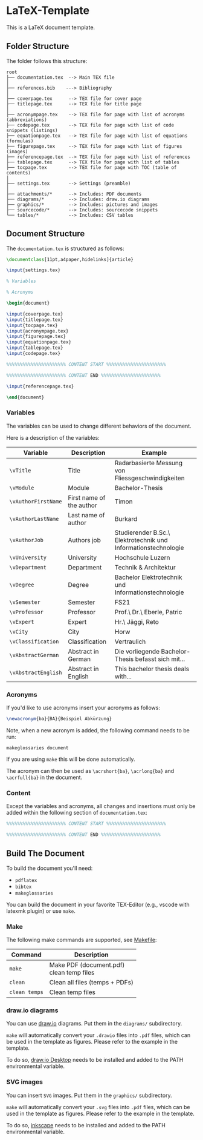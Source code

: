 # LaTeX-Template

This is a LaTeX document template.

## Folder Structure

The folder follows this structure:

```
root
├── documentation.tex  --> Main TEX file
│
├── references.bib    ---> Bibliography
│
├── coverpage.tex      --> TEX file for cover page
├── titlepage.tex      --> TEX file for title page
│
├── acronympage.tex    --> TEX file for page with list of acronyms (abbreviations)
├── codepage.tex       --> TEX file for page with list of code snippets (listings)
├── equationpage.tex   --> TEX file for page with list of equations (formulas)
├── figurepage.tex     --> TEX file for page with list of figures (images)
├── referencepage.tex  --> TEX file for page with list of references
├── tablepage.tex      --> TEX file for page with list of tables
├── tocpage.tex        --> TEX file for page with TOC (table of contents)
│
├── settings.tex       --> Settings (preamble)
│
├── attachments/*      --> Includes: PDF documents
├── diagrams/*         --> Includes: draw.io diagrams
├── graphics/*         --> Includes: pictures and images
├── sourcecode/*       --> Includes: sourcecode snippets
└── tables/*           --> Includes: CSV tables
```

## Document Structure

The `documentation.tex` is structured as follows:

```tex
\documentclass[11pt,a4paper,hidelinks]{article}

\input{settings.tex}

% Variables

% Acronyms

\begin{document}

\input{coverpage.tex}
\input{titlepage.tex}
\input{tocpage.tex}
\input{acronympage.tex}
\input{figurepage.tex}
\input{equationpage.tex}
\input{tablepage.tex}
\input{codepage.tex}

%%%%%%%%%%%%%%%%%%%%%% CONTENT START %%%%%%%%%%%%%%%%%%%%%%

%%%%%%%%%%%%%%%%%%%%%% CONTENT END %%%%%%%%%%%%%%%%%%%%%%

\input{referencepage.tex}

\end{document}
```

### Variables

The variables can be used to change different behaviors of the document.

Here is a description of the variables:

| Variable             | Description               | Example                                                         |
| -------------------- | ------------------------- | --------------------------------------------------------------- |
| `\vTitle`            | Title                     | Radarbasierte Messung von Fliessgeschwindigkeiten               |
| `\vModule`           | Module                    | Bachelor-Thesis                                                 |
| `\vAuthorFirstName`  | First name of the author  | Timon                                                           |
| `\vAuthorLastName`   | Last name of author       | Burkard                                                         |
| `\vAuthorJob`        | Authors job               | Studierender B.Sc.\ Elektrotechnik und Informationstechnologie  |
| `\vUniversity`       | University                | Hochschule Luzern                                               |
| `\vDepartment`       | Department                | Technik \& Architektur                                          |
| `\vDegree`           | Degree                    | Bachelor Elektrotechnik und Informationstechnologie             |
| `\vSemester`         | Semester                  | FS21                                                            |
| `\vProfessor`        | Professor                 | Prof.\ Dr.\ Eberle, Patric                                      |
| `\vExpert`           | Expert                    | Hr.\ Jäggi, Reto                                                |
| `\vCity`             | City                      | Horw                                                            |
| `\vClassification`   | Classification            | Vertraulich                                                     |
| `\vAbstractGerman`   | Abstract in German        | Die vorliegende Bachelor-Thesis befasst sich mit...             |
| `\vAbstractEnglish`  | Abstract in English       | This bachelor thesis deals with...                              |

### Acronyms

If you'd like to use acronyms insert your acronyms as follows:

```tex
\newacronym{ba}{BA}{Beispiel Abkürzung}
```

Note, when a new acronym is added, the following command needs to be run:
```
makeglossaries document
```

If you are using `make` this will be done automatically.

The acronym can then be used as `\acrshort{ba}`, `\acrlong{ba}` and `\acrfull{ba}` in the document.

### Content

Except the variables and acronyms, all changes and insertions must only be added within the following section of `documentation.tex`:

```tex
%%%%%%%%%%%%%%%%%%%%%% CONTENT START %%%%%%%%%%%%%%%%%%%%%%

%%%%%%%%%%%%%%%%%%%%%% CONTENT END %%%%%%%%%%%%%%%%%%%%%%
```

## Build The Document

To build the document you'll need:
 - `pdflatex`
 - `bibtex`
 - `makeglossaries`

 You can build the document in your favorite TEX-Editor (e.g., vscode with latexmk plugin) or use `make`.

 ### Make

 The following make commands are supported, see [Makefile](Makefile):

| Command       | Description                                                                            |
| ------------- | -------------------------------------------------------------------------------------- |
| `make`        | Make PDF (document.pdf)<br>clean temp files                                            |
| `clean`       | Clean all files (temps + PDFs)                                                         |
| `clean temps` | Clean temp files                                                                       |

### draw.io diagrams

You can use [draw.io](https://app.diagrams.net/) diagrams. Put them in the `diagrams/` subdirectory.

`make` will automatically convert your `.drawio` files into `.pdf` files, which can be used in the template as figures. Please refer to the example in the template.

To do so, [draw.io Desktop](https://www.diagrams.net/) needs to be installed and added to the PATH environmental variable.

### SVG images

You can insert `SVG` images. Put them in the `graphics/` subdirectory.

`make` will automatically convert your `.svg` files into `.pdf` files, which can be used in the template as figures. Please refer to the example in the template.

To do so, [inkscape](https://inkscape.org/) needs to be installed and added to the PATH environmental variable.
